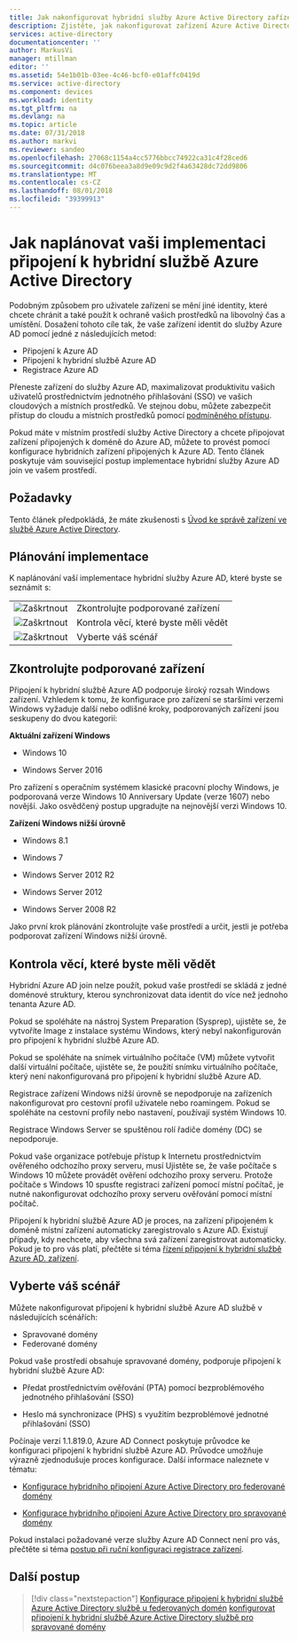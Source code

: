 ```yaml
---
title: Jak nakonfigurovat hybridní služby Azure Active Directory zařízení připojená k | Dokumentace Microsoftu
description: Zjistěte, jak nakonfigurovat zařízení Azure Active Directory připojená k hybridní.
services: active-directory
documentationcenter: ''
author: MarkusVi
manager: mtillman
editor: ''
ms.assetid: 54e1b01b-03ee-4c46-bcf0-e01affc0419d
ms.service: active-directory
ms.component: devices
ms.workload: identity
ms.tgt_pltfrm: na
ms.devlang: na
ms.topic: article
ms.date: 07/31/2018
ms.author: markvi
ms.reviewer: sandeo
ms.openlocfilehash: 27068c1154a4cc5776bbcc74922ca31c4f28ced6
ms.sourcegitcommit: d4c076beea3a8d9e09c9d2f4a63428dc72dd9806
ms.translationtype: MT
ms.contentlocale: cs-CZ
ms.lasthandoff: 08/01/2018
ms.locfileid: "39399913"
---
```

# <a name="how-to-plan-your-hybrid-azure-active-directory-join-implementation"></a>Jak naplánovat vaši implementaci připojení k hybridní službě Azure Active Directory

Podobným způsobem pro uživatele zařízení se mění jiné identity, které chcete chránit a také použít k ochraně vašich prostředků na libovolný čas a umístění. Dosažení tohoto cíle tak, že vaše zařízení identit do služby Azure AD pomocí jedné z následujících metod:

- Připojení k Azure AD
- Připojení k hybridní službě Azure AD
- Registrace Azure AD

Přeneste zařízení do služby Azure AD, maximalizovat produktivitu vašich uživatelů prostřednictvím jednotného přihlašování (SSO) ve vašich cloudových a místních prostředků. Ve stejnou dobu, můžete zabezpečit přístup do cloudu a místních prostředků pomocí [podmíněného přístupu](../active-directory-conditional-access-azure-portal.md).

Pokud máte v místním prostředí služby Active Directory a chcete připojovat zařízení připojených k doméně do Azure AD, můžete to provést pomocí konfigurace hybridních zařízení připojených k Azure AD. Tento článek poskytuje vám související postup implementace hybridní služby Azure AD join ve vašem prostředí. 


## <a name="prerequisites"></a>Požadavky

Tento článek předpokládá, že máte zkušenosti s [Úvod ke správě zařízení ve službě Azure Active Directory](../device-management-introduction.md).


## <a name="plan-your-implementation"></a>Plánování implementace

K naplánování vaší implementace hybridní služby Azure AD, které byste se seznámit s:

|   |   |
|---|---|
|![Zaškrtnout][1]|Zkontrolujte podporované zařízení|
|![Zaškrtnout][1]|Kontrola věcí, které byste měli vědět|
|![Zaškrtnout][1]|Vyberte váš scénář|


 


## <a name="review-supported-devices"></a>Zkontrolujte podporované zařízení 

Připojení k hybridní službě Azure AD podporuje široký rozsah Windows zařízení. Vzhledem k tomu, že konfigurace pro zařízení se staršími verzemi Windows vyžaduje další nebo odlišné kroky, podporovaných zařízení jsou seskupeny do dvou kategorií:

**Aktuální zařízení Windows**

- Windows 10
    
- Windows Server 2016


Pro zařízení s operačním systémem klasické pracovní plochy Windows, je podporovaná verze Windows 10 Anniversary Update (verze 1607) nebo novější. Jako osvědčený postup upgradujte na nejnovější verzi Windows 10.



 **Zařízení Windows nižší úrovně**

- Windows 8.1
 
- Windows 7

- Windows Server 2012 R2
 
- Windows Server 2012 
 
- Windows Server 2008 R2 


Jako první krok plánování zkontrolujte vaše prostředí a určit, jestli je potřeba podporovat zařízení Windows nižší úrovně.



## <a name="review-things-you-should-know"></a>Kontrola věcí, které byste měli vědět

Hybridní Azure AD join nelze použít, pokud vaše prostředí se skládá z jedné doménové struktury, kterou synchronizovat data identit do více než jednoho tenanta Azure AD.

Pokud se spoléháte na nástroj System Preparation (Sysprep), ujistěte se, že vytvoříte Image z instalace systému Windows, který nebyl nakonfigurován pro připojení k hybridní službě Azure AD.

Pokud se spoléháte na snímek virtuálního počítače (VM) můžete vytvořit další virtuální počítače, ujistěte se, že použití snímku virtuálního počítače, který není nakonfigurovaná pro připojení k hybridní službě Azure AD.

Registrace zařízení Windows nižší úrovně se nepodporuje na zařízeních nakonfigurovat pro cestovní profil uživatele nebo roamingem. Pokud se spoléháte na cestovní profily nebo nastavení, používají systém Windows 10.

Registrace Windows Server se spuštěnou rolí řadiče domény (DC) se nepodporuje.

Pokud vaše organizace potřebuje přístup k Internetu prostřednictvím ověřeného odchozího proxy serveru, musí Ujistěte se, že vaše počítače s Windows 10 můžete provádět ověření odchozího proxy serveru. Protože počítače s Windows 10 spusťte registraci zařízení pomocí místní počítač, je nutné nakonfigurovat odchozího proxy serveru ověřování pomocí místní počítač.


Připojení k hybridní službě Azure AD je proces, na zařízení připojeném k doméně místní zařízení automaticky zaregistrovalo s Azure AD. Existují případy, kdy nechcete, aby všechna svá zařízení zaregistrovat automaticky. Pokud je to pro vás platí, přečtěte si téma [řízení připojení k hybridní službě Azure AD. zařízení](hybrid-azuread-join-control.md).



## <a name="select-your-scenario"></a>Vyberte váš scénář

Můžete nakonfigurovat připojení k hybridní službě Azure AD službě v následujících scénářích:

- Spravované domény
- Federované domény  



Pokud vaše prostředí obsahuje spravované domény, podporuje připojení k hybridní službě Azure AD:

- Předat prostřednictvím ověřování (PTA) pomocí bezproblémového jednotného přihlašování (SSO) 

- Heslo má synchronizace (PHS) s využitím bezproblémové jednotné přihlašování (SSO) 

Počínaje verzí 1.1.819.0, Azure AD Connect poskytuje průvodce ke konfiguraci připojení k hybridní službě Azure AD. Průvodce umožňuje výrazně zjednodušuje proces konfigurace. Další informace naleznete v tématu:

- [Konfigurace hybridního připojení Azure Active Directory pro federované domény](hybrid-azuread-join-federated-domains.md)

- [Konfigurace hybridního připojení Azure Active Directory pro spravované domény](hybrid-azuread-join-managed-domains.md)


 Pokud instalaci požadované verze služby Azure AD Connect není pro vás, přečtěte si téma [postup při ruční konfiguraci registrace zařízení](../device-management-hybrid-azuread-joined-devices-setup.md). 






## <a name="next-steps"></a>Další postup

> [!div class="nextstepaction"]
> [Konfigurace připojení k hybridní službě Azure Active Directory službě u federovaných domén](hybrid-azuread-join-federated-domains.md)
> [konfigurovat připojení k hybridní službě Azure Active Directory službě pro spravované domény](hybrid-azuread-join-managed-domains.md)




<!--Image references-->
[1]: ./media/hybrid-azuread-join-plan/12.png
